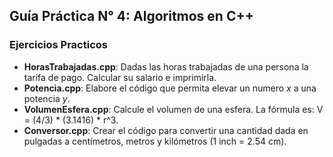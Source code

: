 Guía Práctica N° 4: Algoritmos en C++
---

### Ejercicios Practicos

- **HorasTrabajadas.cpp**: Dadas las horas trabajadas de una persona la tarifa de pago. Calcular su salario e imprimirla.
- **Potencia.cpp**: Elabore el código que permita elevar un numero *x* a una potencia *y*.
- **VolumenEsfera.cpp**: Calcule el volumen de una esfera. La fórmula es: V = (4/3) * (3.1416) * r^3.
- **Conversor.cpp**: Crear el código para convertir una cantidad dada en pulgadas a centímetros, metros y kilómetros (1 inch = 2.54 cm).